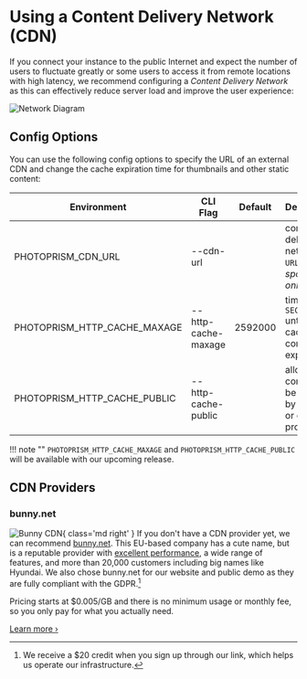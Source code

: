 # Using a Content Delivery Network (CDN)

If you connect your instance to the public Internet and expect the number of users to fluctuate greatly or some users to access it from remote locations with high latency, we recommend configuring a *Content Delivery Network* as this can effectively reduce server load and improve the user experience:

![Network Diagram](https://dl.photoprism.app/img/diagrams/proxy-cdn.svg?classes=w100)

## Config Options

You can use the following config options to specify the URL of an external CDN and change the cache expiration time for thumbnails and other static content:

| Environment                  | CLI Flag            | Default | Description                                                 |
|------------------------------|---------------------|---------|-------------------------------------------------------------|
| PHOTOPRISM_CDN_URL           | --cdn-url           |         | content delivery network `URL` *sponsors only*              |
| PHOTOPRISM_HTTP_CACHE_MAXAGE | --http-cache-maxage | 2592000 | time in `SECONDS` until cached content expires              |
| PHOTOPRISM_HTTP_CACHE_PUBLIC | --http-cache-public |         | allow static content to be cached by a CDN or caching proxy |

!!! note ""
    `PHOTOPRISM_HTTP_CACHE_MAXAGE` and `PHOTOPRISM_HTTP_CACHE_PUBLIC` will be available with our upcoming release.

## CDN Providers

### bunny.net

![Bunny CDN](https://dl.photoprism.app/img/website/bunny-cdn.svg){ class='md right' }
If you don't have a CDN provider yet, we can recommend [bunny.net](https://bunny.net?ref=8wx1e6qu14). This EU-based company has a cute name, but is a reputable provider with [excellent performance](https://www.cdnperf.com/), a wide range of features, and more than 20,000 customers including big names like Hyundai. We also chose bunny.net for our website and public demo as they are fully compliant with the GDPR.[^1]

Pricing starts at $0.005/GB and there is no minimum usage or monthly fee, so you only pay for what you actually need.

[Learn more ›](https://bunny.net?ref=8wx1e6qu14)

[^1]: We receive a $20 credit when you sign up through our link, which helps us operate our infrastructure.